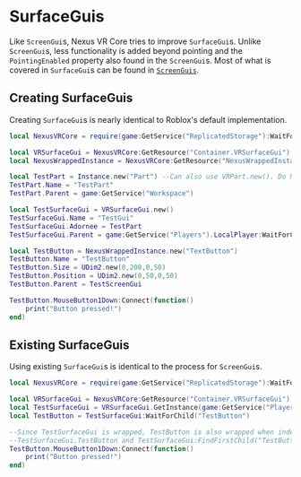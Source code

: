 # SurfaceGuis
Like `ScreenGui`s, Nexus VR Core tries to improve
`SurfaceGui`s. Unlike `ScreenGui`s, less functionality
is added beyond pointing and the `PointingEnabled`
property also found in the `ScreenGui`s. Most of what
is covered in `SurfaceGui`s can be found in [`ScreenGuis`](screenguis.md).

## Creating SurfaceGuis
Creating `SurfaceGui`s is nearly identical to Roblox's
default implementation.

```lua
local NexusVRCore = require(game:GetService("ReplicatedStorage"):WaitForChild("NexusVRCore"))

local VRSurfaceGui = NexusVRCore:GetResource("Container.VRSurfaceGui")
local NexusWrappedInstance = NexusVRCore:GetResource("NexusWrappedInstance")

local TestPart = Instance.new("Part") --Can also use VRPart.new(). Do NOT use NexusWrappedInstance.new("Part")
TestPart.Name = "TestPart"
TestPart.Parent = game:GetService("Workspace")

local TestSurfaceGui = VRSurfaceGui.new()
TestSurfaceGui.Name = "TestGui"
TestSurfaceGui.Adornee = TestPart
TestSurfaceGui.Parent = game:GetService("Players").LocalPlayer:WaitForChild("PlayerGui")

local TestButton = NexusWrappedInstance.new("TextButton")
TestButton.Name = "TestButton"
TestButton.Size = UDim2.new(0,200,0,50)
TestButton.Position = UDim2.new(0,50,0,50)
TestButton.Parent = TestScreenGui

TestButton.MouseButton1Down:Connect(function()
    print("Button pressed!")
end)
```

## Existing SurfaceGuis
Using existing `SurfaceGui`s is identical to the
process for `ScreenGui`s.

```lua
local NexusVRCore = require(game:GetService("ReplicatedStorage"):WaitForChild("NexusVRCore"))

local VRSurfaceGui = NexusVRCore:GetResource("Container.VRSurfaceGui")
local TestSurfaceGui = VRSurfaceGui.GetInstance(game:GetService("Players").LocalPlayer:WaitForChild("PlayerGui"):WaitForChild("TestGui"))
local TestButton = TestSurfaceGui:WaitForChild("TestButton")

--Since TestSurfaceGui is wrapped, TestButton is also wrapped when indexed.
--TestSurfaceGui.TestButton and TestSurfaceGui:FindFirstChild("TestButton") also work.
TestButton.MouseButton1Down:Connect(function()
    print("Button pressed!")
end)
```